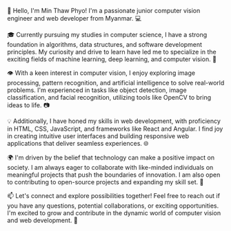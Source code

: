 👋 Hello, I'm Min Thaw Phyo! I'm a passionate junior computer vision engineer and web developer from Myanmar. 💻

🎓 Currently pursuing my studies in computer science, I have a strong foundation in algorithms, data structures, and software development principles. My curiosity and drive to learn have led me to specialize in the exciting fields of machine learning, deep learning, and computer vision. 🌟

👁️ With a keen interest in computer vision, I enjoy exploring image processing, pattern recognition, and artificial intelligence to solve real-world problems. I'm experienced in tasks like object detection, image classification, and facial recognition, utilizing tools like OpenCV to bring ideas to life. 📷

💡 Additionally, I have honed my skills in web development, with proficiency in HTML, CSS, JavaScript, and frameworks like React and Angular. I find joy in creating intuitive user interfaces and building responsive web applications that deliver seamless experiences. 🌐

🌍 I'm driven by the belief that technology can make a positive impact on society. I am always eager to collaborate with like-minded individuals on meaningful projects that push the boundaries of innovation. I am also open to contributing to open-source projects and expanding my skill set. 🚀

📫 Let's connect and explore possibilities together! Feel free to reach out if you have any questions, potential collaborations, or exciting opportunities. I'm excited to grow and contribute in the dynamic world of computer vision and web development. 🌟

<!---
Minthawphyo/Minthawphyo is a ✨ special ✨ repository because its `README.md` (this file) appears on your GitHub profile.
You can click the Preview link to take a look at your changes.
--->
